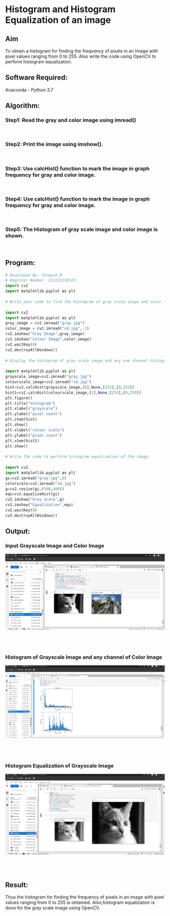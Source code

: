 # Histogram and Histogram Equalization of an image
## Aim
To obtain a histogram for finding the frequency of pixels in an Image with pixel values ranging from 0 to 255. Also write the code using OpenCV to perform histogram equalization.

## Software Required:
Anaconda - Python 3.7

## Algorithm:
### Step1: Read the gray and color image using imread()
<br>

### Step2: Print the image using imshow().
<br>

### Step3: Use calcHist() function to mark the image in graph frequency for gray and color image.
<br>

### Step4: Use calcHist() function to mark the image in graph frequency for gray and color image.
<br>

### Step5: The Histogram of gray scale image and color image is shown.

<br>

## Program:
```python
# Developed By: Vineesh.M
# Register Number: 212221230122.
import cv2
import matplotlib.pyplot as plt

# Write your code to find the histogram of gray scale image and color image channels.

import cv2
import matplotlib.pyplot as plt
gray_image = cv2.imread("gray.jpg")
color_image = cv2.imread("sd.jpg",-1)
cv2.imshow("Gray Image",gray_image)
cv2.imshow("Colour Image",color_image)
cv2.waitKey(0)
cv2.destroyAllWindows()

# Display the histogram of gray scale image and any one channel histogram from color image

import matplotlib.pyplot as plt 
grayscale_image=cv2.imread("gray.jpg")
colourscale_image=cv2.imread("sd.jpg")
hist=cv2.calcHist(grayscale_image,[0],None,[255],[0,255])
hist1=cv2.calcHist(colourscale_image,[1],None,[255],[0,255])
plt.figure()
plt.title("Histogram")
plt.xlabel("grayscale")
plt.ylabel("pixel count")
plt.stem(hist)
plt.show()
plt.xlabel("colour scale")
plt.ylabel("pixel count")
plt.stem(hist1)
plt.show()

# Write the code to perform histogram equalization of the image. 

import cv2
import matplotlib.pyplot as plt 
gi=cv2.imread("gray.jpg",0)
colorscale=cv2.imread("sd.jpg")
g=cv2.resize(gi,(500,400))
equ=cv2.equalizeHist(gi)
cv2.imshow("Grey Scale",g)
cv2.imshow("Equalization",equ)
cv2.waitKey(0)
cv2.destroyAllWindows()

```
## Output:
### Input Grayscale Image and Color Image
![output image](ssa.png)
<br>
<br>
<br>
<br>

### Histogram of Grayscale Image and any channel of Color Image
![output image](ssb.png)
<br>
<br>
<br>
<br>

### Histogram Equalization of Grayscale Image
![output image](ssc.png)
<br>
<br>
<br>
<br>

## Result: 
Thus the histogram for finding the frequency of pixels in an image with pixel values ranging from 0 to 255 is obtained. Also,histogram equalization is done for the gray scale image using OpenCV.
